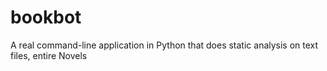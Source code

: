 # bookbot
A real command-line application in Python that does static analysis on text files, entire Novels
